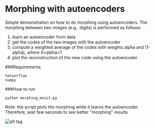 # Morphing with autoencoders

Simple demonstration on how to do morphing using autoencoders.
The morphing between two images (e.g., digits) is performed as follows:

1. learn an autoencoder from data
2. get the codes of the two images with the autoencoder
3. compute a weighted average of the codes with weights alpha and (1-alpha), where 0<alpha<1
4. plot the reconstruction of the new code using the autoencoder

###Requirements

```
tensorflow
numpy
```  


###How to run

```python morphing_mnist.py```  

Note: the script plots the morphing while it learns the autoencoder.
Therefore, wait few seconds to see better "morphing" results.

![alt tag](morph.png)